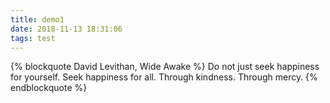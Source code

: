 ```yaml
---
title: demo1
date: 2018-11-13 18:31:06
tags: test
---
```


{% blockquote David Levithan, Wide Awake %}
Do not just seek happiness for yourself. Seek happiness for all. Through kindness. Through mercy.
{% endblockquote %}